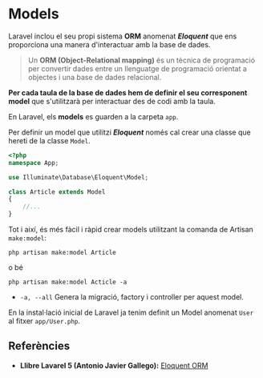 <!-- notoc -->

# Models

Laravel inclou el seu propi sistema **ORM** anomenat **_Eloquent_** que ens proporciona una manera d'interactuar amb la base de dades.

> Un **ORM (Object-Relational mapping)** és un tècnica de programació per convertir dades entre un llenguatge de programació orientat a objectes i una base de dades relacional.

**Per cada taula de la base de dades hem de definir el seu corresponent model** que s'utilitzarà per interactuar des de codi amb la taula.

En Laravel, els **models** es guarden a la carpeta `app`.

Per definir un model que utilitzi **_Eloquent_** només cal crear una classe que hereti de la classe `Model`.

```php
<?php
namespace App;

use Illuminate\Database\Eloquent\Model;

class Article extends Model
{
    //...
}
```

Tot i així, és més fàcil i ràpid crear models utilitzant la comanda de Artisan `make:model`:

`php artisan make:model Article`

o bé

`php artisan make:model Acticle -a`

* `-a, --all` Genera la migració, factory i controller per aquest model.

En la instal·lació inicial de Laravel ja tenim definit un Model anomenat `User` al fitxer `app/User.php`.

## Referències

* **Llibre Lavarel 5 (Antonio Javier Gallego):** 
[Eloquent ORM](https://ajgallego.gitbooks.io/laravel-5/content/base_de_datos_eloquent_orm.html)
